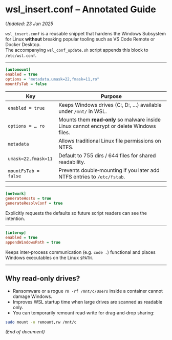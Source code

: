 # wsl_insert.conf – Annotated Guide  
*Updated: 23 Jun 2025*

`wsl_insert.conf` is a reusable snippet that hardens the Windows Subsystem for Linux **without** breaking popular tooling such as VS Code Remote or Docker Desktop.  
The accompanying `wsl_conf_update.sh` script appends this block to `/etc/wsl.conf`.

---

```ini
[automount]
enabled = true
options = "metadata,umask=22,fmask=11,ro"
mountFsTab = false
```

| Key | Purpose |
|-----|---------|
| `enabled = true` | Keeps Windows drives (C:, D:, …) available under `/mnt/` in WSL. |
| `options = … ro` | Mounts them **read‑only** so malware inside Linux cannot encrypt or delete Windows files. |
| `metadata` | Allows traditional Linux file permissions on NTFS. |
| `umask=22,fmask=11` | Default to 755 dirs / 644 files for shared readability. |
| `mountFsTab = false` | Prevents double‑mounting if you later add NTFS entries to `/etc/fstab`. |

---

```ini
[network]
generateHosts = true
generateResolvConf = true
```

Explicitly requests the defaults so future script readers can see the intention.

---

```ini
[interop]
enabled = true
appendWindowsPath = true
```

Keeps inter‑process communication (e.g. `code .`) functional and places Windows executables on the Linux `$PATH`.

---

## Why read‑only drives?  

* Ransomware or a rogue `rm -rf /mnt/c/Users` inside a container cannot damage Windows.  
* Improves WSL startup time when large drives are scanned as readable only.  
* You can temporarily remount read‑write for drag‑and‑drop sharing:

```bash
sudo mount -o remount,rw /mnt/c
```

*(End of document)*